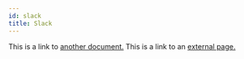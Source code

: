 ```yaml
---
id: slack
title: Slack
---
```


This is a link to [another document.](doc3.md) This is a link to an [external page.](http://www.example.com/)

